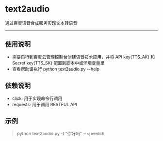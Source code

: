 # text2audio

通过百度语音合成服务实现文本转语音

---

## 使用说明

- 需要自行到百度云管理控制台创建语音技术应用，并将 API key(TTS_AK) 和 Secret key(TTS_SK) 配置到脚本中或环境变量里
- 查看帮助请执行 python text2audio.py --help

## 依赖说明

- click: 用于实现命令行调用
- requests: 用于调用 RESTFUL API

## 示例

> python text2audio.py -t "你好吗" --speedch
